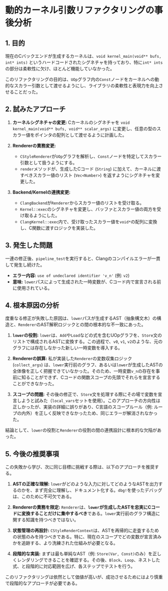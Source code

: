 # 動的カーネル引数リファクタリングの事後分析

## 1. 目的

現在のCバックエンドが生成するカーネルは、`void kernel_main(void** bufs, int* ints)` というハードコードされたシグネチャを持っており、特に`int* ints`の部分は柔軟性に欠け、ほとんど機能していなかった。

このリファクタリングの目的は、`UOp`グラフ内の`Const`ノードをカーネルへの動的なスカラー引数として渡せるようにし、ライブラリの柔軟性と表現力を向上させることだった。

## 2. 試みたアプローチ

1. **カーネルシグネチャの変更:**
    Cカーネルのシグネチャを `void kernel_main(void** bufs, void** scalar_args)` に変更し、任意の型のスカラー値をポインタの配列として渡せるように計画した。

2. **Rendererの責務変更:**
    * `CStyleRenderer`が`UOp`グラフを解析し、`Const`ノードを特定してスカラー引数として扱うようにする。
    * `render`メソッドが、生成したCコード (`String`) に加えて、カーネルに渡すべきスカラー値のリスト (`Vec<Number>`) を返すようにシグネチャを変更した。

3. **Backend/Kernelの連携変更:**
    * `ClangBackend`が`Renderer`からスカラー値のリストを受け取る。
    * `Kernel::exec`のシグネチャを変更し、バッファとスカラー値の両方を受け取るようにした。
    * `ClangKernel::exec`内で、受け取ったスカラー値を`void*`の配列に変換し、C関数に渡すロジックを実装した。

## 3. 発生した問題

一連の修正後、`pipeline_test`を実行すると、Clangのコンパイルエラーが一貫して発生し続けた。

* **エラー内容:** `use of undeclared identifier 'v_n'` (例: `v2`)
* **意味:** `lower`パスによって生成された一時変数が、Cコード内で宣言される前に使用されている。

## 4. 根本原因の分析

度重なる修正が失敗した原因は、`lower`パスが生成するAST（抽象構文木）の構造と、`Renderer`のAST解釈ロジックとの間の根本的な不一致にあった。

1. **`lower`の役割:** `lower`は、`Add`や`Load`などの式を含むUOpグラフを、`Store`文のリストで構成されるASTに変換する。この過程で、`v0`, `v1`, `v2`のような、元のグラフには存在しなかった新しい一時変数を導入する。

2. **Rendererの誤算:** 私が実装した`Renderer`の変数収集ロジック (`collect_args`) は、`lower`実行前のグラフ、あるいは`lower`が生成したASTの全体像を正しく把握できていなかった。そのため、一時変数`v_n`の存在を事前に知ることができず、Cコードの関数スコープの先頭でそれらを宣言することができなかった。

3. **スコープの問題:** その後の修正で、`Store`文を処理する際にその場で変数を宣言しようと試みた（`local_vars`セットを使用）。このアプローチの方向性は正しかったが、実装の詳細に誤りがあり、C言語のスコープルール（例: ループの内外）を正しく反映できなかったため、同じエラーが解消されなかった。

結論として、`lower`の役割と`Renderer`の役割の間の連携設計に根本的な欠陥があった。

## 5. 今後の推奨事項

この失敗から学び、次に同じ目標に挑戦する際は、以下のアプローチを推奨する。

1. **ASTの正確な理解:** `lower`がどのような入力に対してどのようなASTを出力するのかを、まず完全に理解し、ドキュメント化する。`dbg!`を使ったデバッグは、このために不可欠である。

2. **Rendererの責務を限定:** `Renderer`は、**`lower`が生成したASTを忠実にCコードに変換することだけに集中するべき**である。`lower`実行前のグラフ構造に関する知識を持つべきではない。

3. **状態管理の再設計:** `CStyleRenderContext`は、ASTを再帰的に走査するための状態のみを持つべきである。特に、現在のスコープでどの変数が宣言済みかを追跡する、より洗練された仕組みが必要となる。

4. **段階的な実装:** まずは最も単純なAST（例: `Store(Var, Const)`のみ）を正しくレンダリングできることを確認する。その後、`Block`、`Loop`、ネストした式、と段階的に対応範囲を広げ、各ステップでテストを行う。

このリファクタリングは依然として価値が高いが、成功させるためにはより慎重で段階的なアプローチが必要である。
